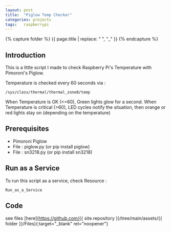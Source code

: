 ```yaml
---
layout: post
title:  "Piglow Temp Checker"
categories: projects
tags:   raspberrypi 
---
```

{% capture folder %}
{{ page.title | replace: " ", "_" }}
{% endcapture %}

## Introduction ##
This is a little script I made to check Raspberry Pi's Temperature with Pimoroni's Piglow.
<!--more-->

Temperature is checked every 60 seconds via : 

`/sys/class/thermal/thermal_zone0/temp`

When Temperature is OK (<=60), Green lights glow for a second.
When Temperature is critical (>60), LED cycles notify the situation, then orange or red lights stay on (depending on the temperature)

## Prerequisites ##
* Pimoroni Piglow
* File : piglow.py (or pip install piglow)</li>
* File : sn3218.py (or pip install sn3218)</li>

## Run as a Service ##
To run this script as a service, check Resource : 

`Run_as_a_Service`

## Code ##
see files [here](https://github.com/{{ site.repository }}/tree/main/assets/{{ folder }}/Files){:target="_blank" rel="noopener"}